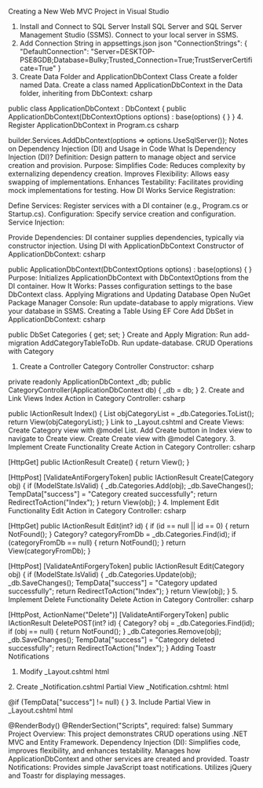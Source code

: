 Creating a New Web MVC Project in Visual Studio
1. Install and Connect to SQL Server
Install SQL Server and SQL Server Management Studio (SSMS).
Connect to your local server in SSMS.
2. Add Connection String in appsettings.json
json
"ConnectionStrings": {
  "DefaultConnection": "Server=DESKTOP-PSE8GDB;Database=Bulky;Trusted_Connection=True;TrustServerCertificate=True"
}
3. Create Data Folder and ApplicationDbContext Class
Create a folder named Data.
Create a class named ApplicationDbContext in the Data folder, inheriting from DbContext:
csharp
 
public class ApplicationDbContext : DbContext
{
    public ApplicationDbContext(DbContextOptions<ApplicationDbContext> options) : base(options)
    {
    }
}
4. Register ApplicationDbContext in Program.cs
csharp
 
builder.Services.AddDbContext<ApplicationDbContext>(options => options.UseSqlServer());
Notes on Dependency Injection (DI) and Usage in Code
What Is Dependency Injection (DI)?
Definition: Design pattern to manage object and service creation and provision.
Purpose:
Simplifies Code: Reduces complexity by externalizing dependency creation.
Improves Flexibility: Allows easy swapping of implementations.
Enhances Testability: Facilitates providing mock implementations for testing.
How DI Works
Service Registration:

Define Services: Register services with a DI container (e.g., Program.cs or Startup.cs).
Configuration: Specify service creation and configuration.
Service Injection:

Provide Dependencies: DI container supplies dependencies, typically via constructor injection.
Using DI with ApplicationDbContext
Constructor of ApplicationDbContext:
csharp
 
public ApplicationDbContext(DbContextOptions<ApplicationDbContext> options) : base(options)
{
}
Purpose: Initializes ApplicationDbContext with DbContextOptions from the DI container.
How It Works: Passes configuration settings to the base DbContext class.
Applying Migrations and Updating Database
Open NuGet Package Manager Console:
Run update-database to apply migrations.
View your database in SSMS.
Creating a Table Using EF Core
Add DbSet in ApplicationDbContext:
csharp
 
public DbSet<Category> Categories { get; set; }
Create and Apply Migration:
Run add-migration AddCategoryTableToDb.
Run update-database.
CRUD Operations with Category
1. Create a Controller
Category Controller Constructor:
csharp
 
private readonly ApplicationDbContext _db;
public CategoryController(ApplicationDbContext db)
{
    _db = db;
}
2. Create and Link Views
Index Action in Category Controller:
csharp
 
public IActionResult Index()
{
    List<Category> objCategoryList = _db.Categories.ToList();
    return View(objCategoryList);
}
Link to _Layout.cshtml and Create Views:
Create Category view with @model List<Category>.
Add Create button in Index view to navigate to Create view.
Create Create view with @model Category.
3. Implement Create Functionality
Create Action in Category Controller:
csharp
 
[HttpGet]
public IActionResult Create()
{
    return View();
}

[HttpPost]
[ValidateAntiForgeryToken]
public IActionResult Create(Category obj)
{
    if (ModelState.IsValid)
    {
        _db.Categories.Add(obj);
        _db.SaveChanges();
        TempData["success"] = "Category created successfully";
        return RedirectToAction("Index");
    }
    return View(obj);
}
4. Implement Edit Functionality
Edit Action in Category Controller:
csharp
 
[HttpGet]
public IActionResult Edit(int? id)
{
    if (id == null || id == 0)
    {
        return NotFound();
    }
    Category? categoryFromDb = _db.Categories.Find(id);
    if (categoryFromDb == null)
    {
        return NotFound();
    }
    return View(categoryFromDb);
}

[HttpPost]
[ValidateAntiForgeryToken]
public IActionResult Edit(Category obj)
{
    if (ModelState.IsValid)
    {
        _db.Categories.Update(obj);
        _db.SaveChanges();
        TempData["success"] = "Category updated successfully";
        return RedirectToAction("Index");
    }
    return View(obj);
}
5. Implement Delete Functionality
Delete Action in Category Controller:
csharp
 
[HttpPost, ActionName("Delete")]
[ValidateAntiForgeryToken]
public IActionResult DeletePOST(int? id)
{
    Category? obj = _db.Categories.Find(id);
    if (obj == null)
    {
        return NotFound();
    }
    _db.Categories.Remove(obj);
    _db.SaveChanges();
    TempData["success"] = "Category deleted successfully";
    return RedirectToAction("Index");
}
Adding Toastr Notifications
1. Modify _Layout.cshtml
html
 
<link rel="stylesheet" href="//cdnjs.cloudflare.com/ajax/libs/toastr.js/latest/css/toastr.min.css" />
<script src="~/lib/jquery/dist/jquery.min.js"></script>
<script src="//cdnjs.cloudflare.com/ajax/libs/toastr.js/latest/js/toastr.min.js"></script>
2. Create _Notification.cshtml Partial View
_Notification.cshtml:
html
 
@if (TempData["success"] != null)
{
    <script type="text/javascript">
        toastr.success('@TempData["success"]');
    </script>
}
3. Include Partial View in _Layout.cshtml
html
 
<body>
    @RenderBody()
    <partial name="_Notification" />
    @RenderSection("Scripts", required: false)
</body>
Summary
Project Overview: This project demonstrates CRUD operations using .NET MVC and Entity Framework.
Dependency Injection (DI):
Simplifies code, improves flexibility, and enhances testability.
Manages how ApplicationDbContext and other services are created and provided.
Toastr Notifications:
Provides simple JavaScript toast notifications.
Utilizes jQuery and Toastr for displaying messages.
